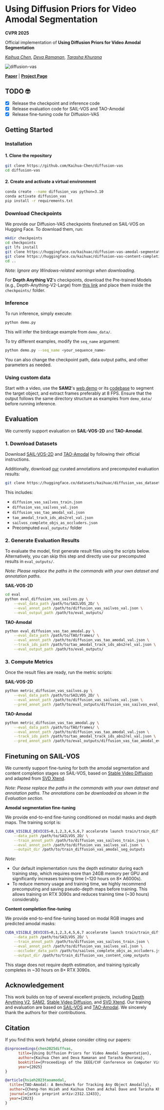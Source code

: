 # Using Diffusion Priors for Video Amodal Segmentation

**CVPR 2025**

Official implementation of <strong>Using Diffusion Priors for Video Amodal Segmentation</strong>

[*Kaihua Chen*](https://www.linkedin.com/in/kaihuac/), [*Deva Ramanan*](https://www.cs.cmu.edu/~deva/), [*Tarasha Khurana*](https://www.cs.cmu.edu/~tkhurana/)

![diffusion-vas](assets/diffusion-vas.gif)

[**Paper**](https://arxiv.org/abs/2412.04623) | [**Project Page**](https://diffusion-vas.github.io)

## TODO 🤓

- [x] Release the checkpoint and inference code 
- [x] Release evaluation code for SAIL-VOS and TAO-Amodal
- [x] Release fine-tuning code for Diffusion-VAS

## Getting Started

### Installation

#### 1. Clone the repository

```bash
git clone https://github.com/Kaihua-Chen/diffusion-vas
cd diffusion-vas
```

#### 2. Create and activate a virtual environment

```bash
conda create --name diffusion_vas python=3.10
conda activate diffusion_vas
pip install -r requirements.txt
```

### Download Checkpoints

We provide our Diffusion-VAS checkpoints finetuned on SAIL-VOS on Hugging Face. To download them, run:

```bash
mkdir checkpoints
cd checkpoints
git lfs install
git clone https://huggingface.co/kaihuac/diffusion-vas-amodal-segmentation
git clone https://huggingface.co/kaihuac/diffusion-vas-content-completion
cd ..
```
*Note: Ignore any Windows-related warnings when downloading.*

For **Depth Anything V2**'s checkpoints, download the Pre-trained Models (e.g., Depth-Anything-V2-Large) from [this link](https://github.com/DepthAnything/Depth-Anything-V2) and place them inside the `checkpoints/` folder.

### Inference

To run inference, simply execute:

```bash
python demo.py
```

This will infer the birdcage example from `demo_data/`.

To try different examples, modify the `seq_name` argument:

```bash
python demo.py --seq_name <your_sequence_name>
```

You can also change the checkpoint path, data output paths, and other parameters as needed.

### Using custom data

Start with a video, use the **SAM2**'s [web demo](https://sam2.metademolab.com/) or its [codebase](https://github.com/facebookresearch/sam2) to segment the target object, and extract frames preferably at 8 FPS. Ensure that the output follows the same directory structure as examples from `demo_data/` before running inference.

## Evaluation

We currently support evaluation on **SAIL-VOS-2D** and **TAO-Amodal**.

### 1. Download Datasets

Download [SAIL-VOS-2D](https://sailvos.web.illinois.edu/_site/index.html) and [TAO-Amodal](https://huggingface.co/datasets/chengyenhsieh/TAO-Amodal) by following their official instructions.

Additionally, download [our](https://huggingface.co/datasets/kaihuac/diffusion_vas_datasets/tree/main) curated annotations and precomputed evaluation results:

```bash
git clone https://huggingface.co/datasets/kaihuac/diffusion_vas_datasets
```

This includes:
- `diffusion_vas_sailvos_train.json`
- `diffusion_vas_sailvos_val.json`
- `diffusion_vas_tao_amodal_val.json`
- `tao_amodal_track_ids_abs2rel_val.json`
- `sailvos_complete_objs_as_occluders.json`
- Precomputed `eval_outputs/` folder

### 2. Generate Evaluation Results

To evaluate the model, first generate result files using the scripts below. Alternatively, you can skip this step and directly use our precomputed results in `eval_outputs/`.

*Note: Please replace the paths in the commands with your own dataset and annotation paths.*

**SAIL-VOS-2D**
```bash
cd eval
python eval_diffusion_vas_sailvos.py \
    --eval_data_path /path/to/SAILVOS_2D/ \
    --eval_annot_path /path/to/diffusion_vas_sailvos_val.json \
    --eval_output_path /path/to/eval_outputs/
```

**TAO-Amodal**
```bash
python eval_diffusion_vas_tao_amodal.py \
    --eval_data_path /path/to/TAO/frames/ \
    --eval_annot_path /path/to/diffusion_vas_tao_amodal_val.json \
    --track_ids_path /path/to/tao_amodal_track_ids_abs2rel_val.json \
    --eval_output_path /path/to/eval_outputs/
```

### 3. Compute Metrics

Once the result files are ready, run the metric scripts:

**SAIL-VOS-2D**
```bash
python metric_diffusion_vas_sailvos.py \
    --eval_data_path /path/to/SAILVOS_2D/ \
    --eval_annot_path /path/to/diffusion_vas_sailvos_val.json \
    --pred_annot_path /path/to/eval_outputs/diffusion_vas_sailvos_eval_results.json
```

**TAO-Amodal**
```bash
python metric_diffusion_vas_tao_amodal.py \
    --eval_data_path /path/to/TAO/frames/ \
    --eval_annot_path /path/to/diffusion_vas_tao_amodal_val.json \
    --track_ids_path /path/to/tao_amodal_track_ids_abs2rel_val.json \
    --pred_annot_path /path/to/eval_outputs/diffusion_vas_tao_amodal_eval_results.json
```

## Finetuning on SAIL-VOS
We currently support fine-tuning for both the amodal segmentation and content completion stages on SAIL-VOS, based on [Stable Video Diffusion](https://huggingface.co/stabilityai/stable-video-diffusion-img2vid-xt) and adapted from [SVD Xtend](https://github.com/pixeli99/SVD_Xtend).

*Note: Please replace the paths in the commands with your own dataset and annotation paths. The annotations can be downloaded as shown in the Evaluation section.*

**Amodal segmentation fine-tuning**

We provide end-to-end fine-tuning conditioned on modal masks and depth maps. The training script is:
```bash
CUDA_VISIBLE_DEVICES=0,1,2,3,4,5,6,7 accelerate launch train/train_diffusion_vas_amodal_segm.py \
    --data_path /path/to/SAILVOS_2D/ \
    --train_annot_path /path/to/diffusion_vas_sailvos_train.json \
    --eval_annot_path /path/to/diffusion_vas_sailvos_val.json \
    --output_dir /path/to/train_diffusion_vas_amodal_seg_outputs
```

*Note*:
* Our default implementation runs the depth estimator during each training step, which requires more than 24GB memory per GPU and significantly increases training time (~120 hours on 8× A6000s).
* To reduce memory usage and training time, we highly recommend precomputing and saving pseudo-depth maps before training. This allows training on RTX 3090s and reduces training time (~30 hours) considerably.

**Content completion fine-tuning**

We provide end-to-end fine-tuning based on modal RGB images and predicted amodal masks:
```bash
CUDA_VISIBLE_DEVICES=0,1,2,3,4,5,6,7 accelerate launch train/train_diffusion_vas_content_comp.py \
    --data_path /path/to/SAILVOS_2D/ \
    --train_annot_path /path/to/diffusion_vas_sailvos_train.json \
    --eval_annot_path /path/to/diffusion_vas_sailvos_val.json \
    --occluder_data_path /path/to/sailvos_complete_objs_as_occluders.json \
    --output_dir /path/to/train_diffusion_vas_content_comp_outputs
```

This stage does not require depth estimation, and training typically completes in ~30 hours on 8× RTX 3090s.

## Acknowledgement

This work builds on top of several excellent projects, including [Depth Anything V2](https://github.com/DepthAnything/Depth-Anything-V2), [SAM2]((https://github.com/facebookresearch/sam2)), [Stable Video Diffusion](https://huggingface.co/stabilityai/stable-video-diffusion-img2vid-xt), and [SVD Xtend](https://github.com/pixeli99/SVD_Xtend). Our training and evaluation are based on [SAIL-VOS](https://sailvos.web.illinois.edu/_site/index.html) and [TAO-Amodal](https://huggingface.co/datasets/chengyenhsieh/TAO-Amodal). We sincerely thank the authors for their contributions.


## Citation

If you find this work helpful, please consider citing our papers:

```bibtex
@inproceedings{chen2025diffvas,
      title={Using Diffusion Priors for Video Amodal Segmentation},
      author={Kaihua Chen and Deva Ramanan and Tarasha Khurana},
      booktitle={Proceedings of the IEEE/CVF Conference on Computer Vision and Pattern Recognition (CVPR)},
      year={2025}
}
```
```bibtex
@article{hsieh2023taoamodal,
  title={TAO-Amodal: A Benchmark for Tracking Any Object Amodally},
  author={Cheng-Yen Hsieh and Kaihua Chen and Achal Dave and Tarasha Khurana and Deva Ramanan},
  journal={arXiv preprint arXiv:2312.12433},
  year={2023}
}
```


